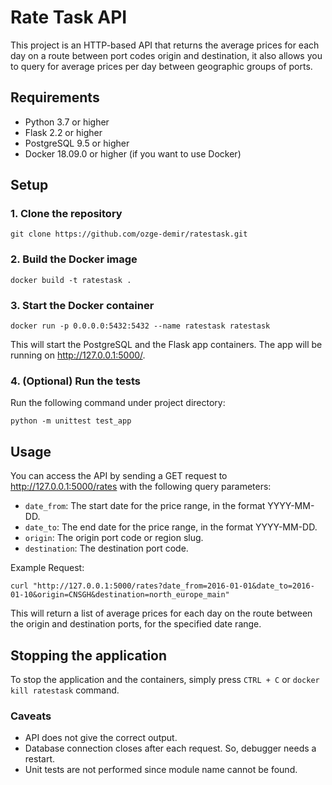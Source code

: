 # Rate Task API

This project is an HTTP-based API that returns the average prices for each day on a route between port codes origin and destination, it also allows you to query for average prices per day between geographic groups of ports.


## Requirements

* Python 3.7 or higher
* Flask 2.2 or higher
* PostgreSQL 9.5 or higher
* Docker 18.09.0 or higher (if you want to use Docker)

## Setup


### 1. Clone the repository
```
git clone https://github.com/ozge-demir/ratestask.git
```  

### 2. Build the Docker image
```
docker build -t ratestask .
```

### 3. Start the Docker container
```
docker run -p 0.0.0.0:5432:5432 --name ratestask ratestask
```
This will start the PostgreSQL and the Flask app containers. The app will be running on http://127.0.0.1:5000/.

### 4. (Optional) Run the tests
Run the following command under project directory:
```
python -m unittest test_app
```

## Usage
You can access the API by sending a GET request to http://127.0.0.1:5000/rates with the following query parameters:

* `date_from`: The start date for the price range, in the format YYYY-MM-DD.
* `date_to`: The end date for the price range, in the format YYYY-MM-DD.
* `origin`: The origin port code or region slug.
* `destination`: The destination port code.


Example Request:

```
curl "http://127.0.0.1:5000/rates?date_from=2016-01-01&date_to=2016-01-10&origin=CNSGH&destination=north_europe_main"

```

This will return a list of average prices for each day on the route between the origin and destination ports, for the specified date range.


## Stopping the application
To stop the application and the containers, simply press `CTRL + C` or `docker kill ratestask` command.


### Caveats
* API does not give the correct output.
* Database connection closes after each request. So, debugger needs a restart.
* Unit tests are not performed since module name cannot be found.

